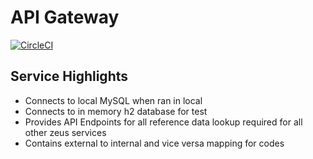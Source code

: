 # API Gateway
[![CircleCI](https://circleci.com/gh/Zeus-2-0/api-gateway/tree/master.svg?style=svg)](https://circleci.com/gh/Zeus-2-0/api-gateway/tree/master)

## Service Highlights
* Connects to local MySQL when ran in local
* Connects to in memory h2 database for test
* Provides API Endpoints for all reference data lookup required for all other zeus services
* Contains external to internal and vice versa mapping for codes